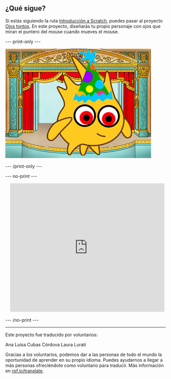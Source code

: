 ## ¿Qué sigue?

Si estás siguiendo la ruta [Introducción a Scratch](https://projects.raspberrypi.org/es-LA/pathways/scratch-intro), puedes pasar al proyecto [Ojos tontos](https://projects.raspberrypi.org/es-LA/projects/silly-eyes). En este proyecto, diseñarás tu propio personaje con ojos que miran el puntero del mouse cuando mueves el mouse.

--- print-only ---

![El proyecto 'Ojos tontos'.](images/googly-eye-character.png)

--- /print-only ---

--- no-print ---

<div class="scratch-preview" style="margin-left: 15px;">
  <iframe allowtransparency="true" width="485" height="402" src="https://scratch.mit.edu/projects/embed/495141114/?autostart=false" frameborder="0"></iframe>
</div>

--- /no-print ---

***
Este proyecto fue traducido por voluntarios:

Ana Luisa Cubas Córdova
Laura Lurati

Gracias a los voluntarios, podemos dar a las personas de todo el mundo la oportunidad de aprender en su propio idioma. Puedes ayudarnos a llegar a más personas ofreciéndote como voluntario para traducir. Más información en [rpf.io/translate](https://rpf.io/translate).

